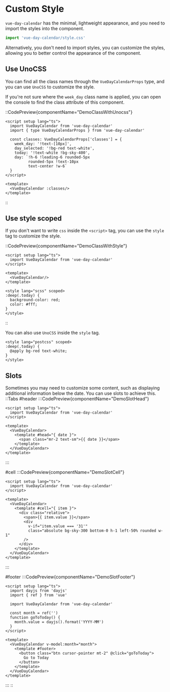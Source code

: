 # Custom Style

`vue-day-calendar` has the minimal, lightweight appearance, and you need to import the styles into the component.

```ts
import 'vue-day-calendar/style.css'
```

Alternatively, you don't need to import styles, you can customize the styles, allowing you to better control the appearance of the component.

## Use UnoCSS

You can find all the class names through the `VueDayCalendarProps` type, and you can use `UnoCSS` to customize the style.

If you're not sure where the `week_day` class name is applied, you can open the console to find the class attribute of this component.

::CodePreview{componentName="DemoClassWithUnocss"}

```vue
<script setup lang="ts">
  import VueDayCalendar from 'vue-day-calendar'
  import { type VueDayCalendarProps } from 'vue-day-calendar'

  const classes: VueDayCalendarProps['classes'] = {
    week_day: '!text-[10px]',
    day_selected: '!bg-red text-white',
    today: '!text-white !bg-sky-400',
    day: `!h-6 !leading-6 rounded-5px 
          rounded-5px !text-10px 
          text-center !w-6`
  }
</script>

<template>
  <VueDayCalendar :classes/>
</template>
```

::

## Use style scoped

If you don't want to write `css` inside the `<script>` tag, you can use the `style` tag to customize the style.

::CodePreview{componentName="DemoClassWithStyle"}

```vue
<script setup lang="ts">
  import VueDayCalendar from 'vue-day-calendar'
</script>

<template>
  <VueDayCalendar/>
</template>

<style lang="scss" scoped>
:deep(.today) {
  background-color: red;
  color: #fff;
}
</style>
```
::

You can also use `UnoCSS` inside the `style` tag.

```vue
<style lang="postcss" scoped>
:deep(.today) {
  @apply bg-red text-white;
}
</style>
```

## Slots
Sometimes you may need to customize some content, such as displaying additional information below the date. You can use slots to achieve this.
::Tabs
#header
:::CodePreview{componentName="DemoSlotHead"}
```vue
<script setup lang="ts">
  import VueDayCalendar from 'vue-day-calendar'
</script>

<template>
  <VueDayCalendar>
    <template #head="{ date }">
      <span class="mr-2 text-sm">{{ date }}</span>
    </template>
  </VueDayCalendar>
</template>
```
:::

#cell
:::CodePreview{componentName="DemoSlotCell"}
```vue
<script setup lang="ts">
  import VueDayCalendar from 'vue-day-calendar'
</script>

<template>
  <VueDayCalendar>
    <template #cell="{ item }">
      <div class="relative">
        <span>{{ item.value }}</span>
        <div
          v-if="item.value === '31'"
          class="absolute bg-sky-300 bottom-0 h-1 left-50% rounded w-1"
        />
      </div>
    </template>
  </VueDayCalendar>
</template>
```
:::

#footer
:::CodePreview{componentName="DemoSlotFooter"}
```vue
<script setup lang="ts">
  import dayjs from 'dayjs'
  import { ref } from 'vue'

  import VueDayCalendar from 'vue-day-calendar'

  const month = ref('')
  function goToToday() {
    month.value = dayjs().format('YYYY-MM')
  }
</script>

<template>
  <VueDayCalendar v-model:month="month">
    <template #footer>
      <button class="btn cursor-pointer mt-2" @click="goToToday">
        Go to Today
      </button>
    </template>
  </VueDayCalendar>
</template>
```
:::
::

